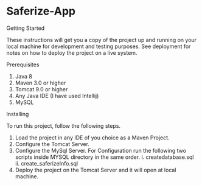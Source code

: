 # Saferize-App

Getting Started

These instructions will get you a copy of the project up and running on your local 
machine for development and testing purposes. See deployment for notes on how to deploy 
the project on a live system.

Prerequisites

1. Java 8
2. Maven 3.0 or higher
3. Tomcat 9.0 or higher
4. Any Java IDE (I have used Intellij)
5. MySQL

Installing

To run this project, follow the following steps.

1. Load the project in any IDE of you choice as a Maven Project.
2. Configure the Tomcat Server.
3. Configure the MySql Server. For Configuration run the following two scripts inside MYSQL
   directory in the same order.
   i.  createdatabase.sql
   ii. create_saferizeInfo.sql
4. Deploy the project on the Tomcat Server and it will open at local machine.

